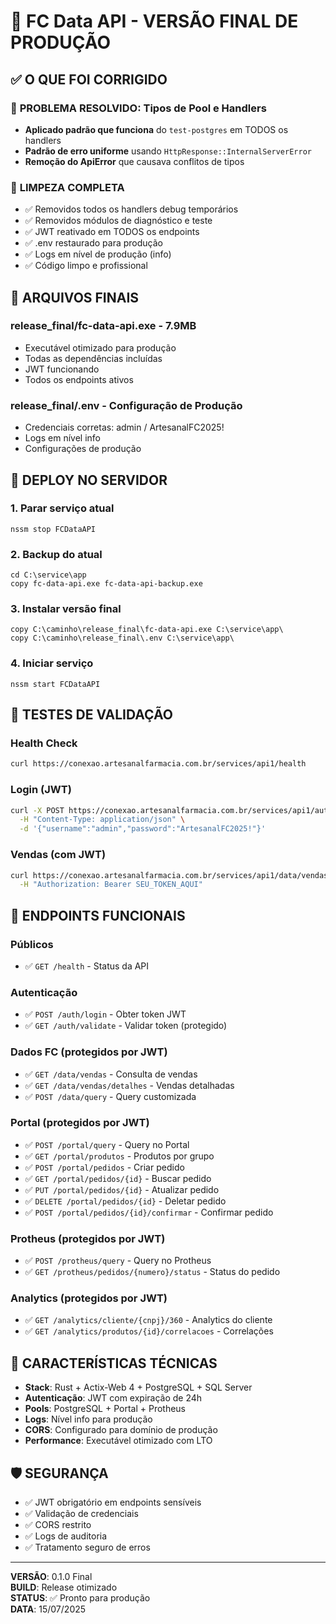 # 🚀 FC Data API - VERSÃO FINAL DE PRODUÇÃO

## ✅ O QUE FOI CORRIGIDO

### 🎯 **PROBLEMA RESOLVIDO**: Tipos de Pool e Handlers
- **Aplicado padrão que funciona** do `test-postgres` em TODOS os handlers
- **Padrão de erro uniforme** usando `HttpResponse::InternalServerError`
- **Remoção do ApiError** que causava conflitos de tipos

### 🧹 **LIMPEZA COMPLETA**
- ✅ Removidos todos os handlers debug temporários
- ✅ Removidos módulos de diagnóstico e teste
- ✅ JWT reativado em TODOS os endpoints
- ✅ .env restaurado para produção
- ✅ Logs em nível de produção (info)
- ✅ Código limpo e profissional

## 📁 ARQUIVOS FINAIS

### **release_final/fc-data-api.exe** - 7.9MB
- Executável otimizado para produção
- Todas as dependências incluídas
- JWT funcionando
- Todos os endpoints ativos

### **release_final/.env** - Configuração de Produção
- Credenciais corretas: admin / ArtesanalFC2025!
- Logs em nível info
- Configurações de produção

## 🚀 DEPLOY NO SERVIDOR

### 1. **Parar serviço atual**
```batch
nssm stop FCDataAPI
```

### 2. **Backup do atual**
```batch
cd C:\service\app
copy fc-data-api.exe fc-data-api-backup.exe
```

### 3. **Instalar versão final**
```batch
copy C:\caminho\release_final\fc-data-api.exe C:\service\app\
copy C:\caminho\release_final\.env C:\service\app\
```

### 4. **Iniciar serviço**
```batch
nssm start FCDataAPI
```

## 🧪 TESTES DE VALIDAÇÃO

### **Health Check**
```bash
curl https://conexao.artesanalfarmacia.com.br/services/api1/health
```

### **Login (JWT)**
```bash
curl -X POST https://conexao.artesanalfarmacia.com.br/services/api1/auth/login \
  -H "Content-Type: application/json" \
  -d '{"username":"admin","password":"ArtesanalFC2025!"}'
```

### **Vendas (com JWT)**
```bash
curl https://conexao.artesanalfarmacia.com.br/services/api1/data/vendas?limite=5 \
  -H "Authorization: Bearer SEU_TOKEN_AQUI"
```

## 🎯 ENDPOINTS FUNCIONAIS

### **Públicos**
- ✅ `GET /health` - Status da API

### **Autenticação**
- ✅ `POST /auth/login` - Obter token JWT
- ✅ `GET /auth/validate` - Validar token (protegido)

### **Dados FC (protegidos por JWT)**
- ✅ `GET /data/vendas` - Consulta de vendas
- ✅ `GET /data/vendas/detalhes` - Vendas detalhadas
- ✅ `POST /data/query` - Query customizada

### **Portal (protegidos por JWT)**
- ✅ `POST /portal/query` - Query no Portal
- ✅ `GET /portal/produtos` - Produtos por grupo
- ✅ `POST /portal/pedidos` - Criar pedido
- ✅ `GET /portal/pedidos/{id}` - Buscar pedido
- ✅ `PUT /portal/pedidos/{id}` - Atualizar pedido
- ✅ `DELETE /portal/pedidos/{id}` - Deletar pedido
- ✅ `POST /portal/pedidos/{id}/confirmar` - Confirmar pedido

### **Protheus (protegidos por JWT)**
- ✅ `POST /protheus/query` - Query no Protheus
- ✅ `GET /protheus/pedidos/{numero}/status` - Status do pedido

### **Analytics (protegidos por JWT)**
- ✅ `GET /analytics/cliente/{cnpj}/360` - Analytics do cliente
- ✅ `GET /analytics/produtos/{id}/correlacoes` - Correlações

## 🔧 CARACTERÍSTICAS TÉCNICAS

- **Stack**: Rust + Actix-Web 4 + PostgreSQL + SQL Server
- **Autenticação**: JWT com expiração de 24h
- **Pools**: PostgreSQL + Portal + Protheus
- **Logs**: Nível info para produção
- **CORS**: Configurado para domínio de produção
- **Performance**: Executável otimizado com LTO

## 🛡️ SEGURANÇA

- ✅ JWT obrigatório em endpoints sensíveis
- ✅ Validação de credenciais
- ✅ CORS restrito
- ✅ Logs de auditoria
- ✅ Tratamento seguro de erros

---

**VERSÃO**: 0.1.0 Final  
**BUILD**: Release otimizado  
**STATUS**: ✅ Pronto para produção  
**DATA**: 15/07/2025
